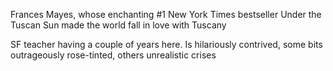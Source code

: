 Frances Mayes, whose enchanting #1 New York Times bestseller Under the Tuscan Sun made the world fall in love with Tuscany

SF teacher having a couple of years here. Is hilariously contrived, some bits outrageously rose-tinted, others unrealistic crises
